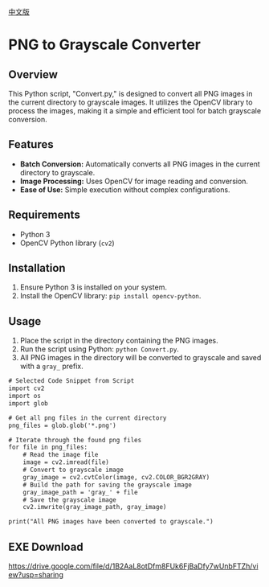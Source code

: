 [中文版](README.zh.md)

# PNG to Grayscale Converter

## Overview
This Python script, "Convert.py," is designed to convert all PNG images in the current directory to grayscale images. It utilizes the OpenCV library to process the images, making it a simple and efficient tool for batch grayscale conversion.

## Features
- **Batch Conversion:** Automatically converts all PNG images in the current directory to grayscale.
- **Image Processing:** Uses OpenCV for image reading and conversion.
- **Ease of Use:** Simple execution without complex configurations.

## Requirements
- Python 3
- OpenCV Python library (`cv2`)

## Installation
1. Ensure Python 3 is installed on your system.
2. Install the OpenCV library: `pip install opencv-python`.

## Usage
1. Place the script in the directory containing the PNG images.
2. Run the script using Python: `python Convert.py`.
3. All PNG images in the directory will be converted to grayscale and saved with a `gray_` prefix.

```txt
# Selected Code Snippet from Script
import cv2
import os
import glob

# Get all png files in the current directory
png_files = glob.glob('*.png')

# Iterate through the found png files
for file in png_files:
    # Read the image file
    image = cv2.imread(file)
    # Convert to grayscale image
    gray_image = cv2.cvtColor(image, cv2.COLOR_BGR2GRAY)
    # Build the path for saving the grayscale image
    gray_image_path = 'gray_' + file
    # Save the grayscale image
    cv2.imwrite(gray_image_path, gray_image)

print("All PNG images have been converted to grayscale.")
```

## EXE Download
https://drive.google.com/file/d/1B2AaL8otDfm8FUk6FjBaDfy7wUnbFTZh/view?usp=sharing
